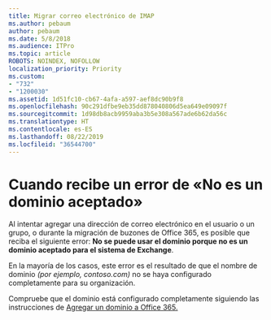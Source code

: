 ```yaml
---
title: Migrar correo electrónico de IMAP
ms.author: pebaum
author: pebaum
ms.date: 5/8/2018
ms.audience: ITPro
ms.topic: article
ROBOTS: NOINDEX, NOFOLLOW
localization_priority: Priority
ms.custom:
- "732"
- "1200030"
ms.assetid: 1d51fc10-cb67-4afa-a597-aef8dc90b9f8
ms.openlocfilehash: 90c291dfbe9eb35dd878040806d5ea649e09097f
ms.sourcegitcommit: 1d98db8acb9959aba3b5e308a567ade6b62da56c
ms.translationtype: HT
ms.contentlocale: es-ES
ms.lasthandoff: 08/22/2019
ms.locfileid: "36544700"
---
```

# <a name="when-you-get-a-not-an-accepted-domain-error"></a>Cuando recibe un error de «No es un dominio aceptado»

Al intentar agregar una dirección de correo electrónico en el usuario o un grupo, o durante la migración de buzones de Office 365, es posible que reciba el siguiente error: **No se puede usar el dominio porque no es un dominio aceptado para el sistema de Exchange**.
  
En la mayoría de los casos, este error es el resultado de que el nombre de dominio *(por ejemplo, contoso.com)* no se haya configurado completamente para su organización.
  
Compruebe que el dominio está configurado completamente siguiendo las instrucciones de [Agregar un dominio a Office 365.](https://support.office.com/article/6383f56d-3d09-4dcb-9b41-b5f5a5efd611)
  